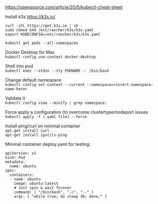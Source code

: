 https://opensource.com/article/20/5/kubectl-cheat-sheet


Install k3s https://k3s.io/  
```
curl -sfL https://get.k3s.io | sh -
sudo chmod 644 /etc/rancher/k3s/k3s.yaml
export KUBECONFIG=/etc/rancher/k3s/k3s.yaml
```

`kubectl get pods --all-namespaces`

Docker Desktop for Mac  
`kubectl config use-context docker-desktop`

Shell into pod  
`kubectl exec --stdin --tty PODNAME -- /bin/bash`

Change default namespace  
`kubectl config set-context --current --namespace=<insert-namespace-name-here>`    

Validate it  
`kubectl config view --minify | grep namespace:`

Force apply a configuration (to overcome clustertype/nodeport issues  
`kubectl apply -f [.yaml file] --force`

Install ping/curl on minimal container  
`apt-get install curl`  
`apt-get install iputils-ping`  

Minimal container deploy.yaml for testing:
```
apiVersion: v1
kind: Pod
metadata:
  name: ubuntu
spec:
  containers:
  - name: ubuntu
    image: ubuntu:latest
    # Just spin & wait forever
    command: [ "/bin/bash", "-c", "--" ]
    args: [ "while true; do sleep 30; done;" ]
```
